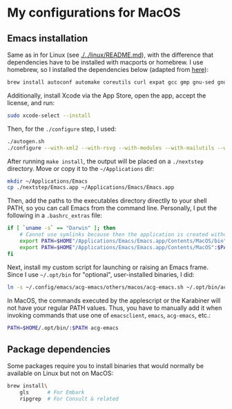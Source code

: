 # My configurations for MacOS


## Emacs installation

Same as in for Linux (see [./../linux/README.md](./../linux/README.md)), with the difference that dependencies have to be installed with macports or homebrew. I use homebrew, so I installed the dependencies below (adapted from [here](https://github.com/jimeh/build-emacs-for-macos)):
```bash
brew install autoconf automake coreutils curl expat gcc gmp gnu-sed gnutls jansson libffi libgccjit libiconv librsvg libtasn1 libunistring libxml2 little-cms2 mailutils make ncurses nettle pkg-config texinfo zlib
```

Additionally, install Xcode via the App Store, open the app, accept the license, and run:
```bash
sudo xcode-select --install
```

Then, for the `./configure` step, I used:
```bash
./autogen.sh
./configure --with-xml2 --with-rsvg --with-modules --with-mailutils --with-dbus --with-debug --with-json --with-no-frame-refocus --with-xwidgets --with-cairo --with-native-compilation
```

After running `make install`, the output will be placed on a `./nextstep` directory. Move or copy it to the `~/Applications` dir:
```bash
mkdir ~/Applications/Emacs
cp ./nextstep/Emacs.app ~/Applications/Emacs/Emacs.app
```

Then, add the paths to the executables directory directlly to your shell PATH, so you can call Emacs from the command line. Personally, I put the following in a `.bashrc_extras` file:
```bash
if [ `uname -s` == "Darwin" ]; then
    # Cannot use symlinks because then the application is created without the correct bundle identifier
    export PATH=$HOME"/Applications/Emacs/Emacs.app/Contents/MacOS/bin":$PATH
    export PATH=$HOME"/Applications/Emacs/Emacs.app/Contents/MacOS":$PATH
fi
```

Next, install my custom script for launching or raising an Emacs frame. Since I use `~/.opt/bin` for "optional", user-installed binaries, I did:
```bash
ln -s ~/.config/emacs/acg-emacs/others/macos/acg-emacs.sh ~/.opt/bin/acg-emacs
```

In MacOS, the commands executed by the applescript or the Karabiner will not have your regular PATH values. Thus, you have to manually add it when invoking commands that use one of `emacsclient`, `emacs`, `acg-emacs`, etc.:
```bash
PATH=$HOME/.opt/bin/:$PATH acg-emacs
```

## Package dependencies

Some packages require you to install binaries that would normally be available on Linux but not on MacOS:
```bash
brew install\
    gls      # For Embark
    ripgrep  # For Consult & related
```
